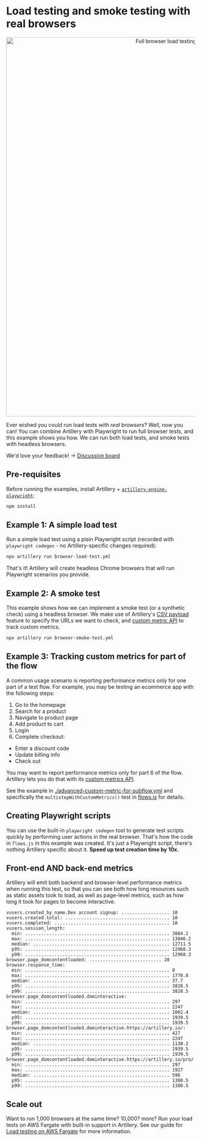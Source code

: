 # Load testing and smoke testing with real browsers

<p align="center">
  <img src="./repo-header.png" alt="Full browser load testing with Artillery + Playwright" width="1012">
</p>

Ever wished you could run load tests with *real browsers*? Well, now you can! You can combine Artillery with Playwright to run full browser tests, and this example shows you how. We can run both load tests, and smoke tests with headless browsers.

We'd love your feedback! -> [Discussion board](https://github.com/artilleryio/artillery/discussions)

## Pre-requisites

Before running the examples, install Artillery + [`artillery-engine-playwright`](https://github.com/artilleryio/artillery-engine-playwright):

```sh
npm install
```

## Example 1: A simple load test

Run a simple load test using a plain Playwright script (recorded with `playwright codegen` - no Artillery-specific changes required):

```sh
npx artillery run browser-load-test.yml
```

That's it! Artillery will create headless Chrome browsers that will run Playwright scenarios you provide.

## Example 2: A smoke test

This example shows how we can implement a smoke test (or a synthetic check) using a headless browser. We make use of Artillery's [CSV payload](https://artillery.io/docs/guides/guides/test-script-reference.html#Payload-files) feature to specify the URLs we want to check, and [custom metric API](https://artillery.io/docs/guides/guides/extending.html#Tracking-custom-metrics) to track custom metrics.

```sh
npx artillery run browser-smoke-test.yml
```

## Example 3: Tracking custom metrics for part of the flow

A common usage scenario is reporting performance metrics only for one part of a test flow. For example, you may be testing an ecommerce app with the following steps:

1. Go to the homepage
2. Search for a product
3. Navigate to product page
4. Add product to cart
5. Login
6. Complete checkout:
  - Enter a discount code
  - Update billing info
  - Check out

You may want to report performance metrics only for part 6 of the flow. Artillery lets you do that with its [custom metrics API](https://www.artillery.io/docs/guides/guides/extension-apis#tracking-custom-metrics).

See the example in [./advanced-custom-metric-for-subflow.yml](./advanced-custom-metric-for-subflow.yml) and specifically the `multistepWithCustomMetrics()` test in [flows.js](./flows.js) for details.


## Creating Playwright scripts

You can use the built-in `playwright codegen` tool to generate test scripts quickly by performing user actions in the real browser. That's how the code in `flows.js` in this example was created. It's just a Playwright script, there's nothing Artillery specific about it. **Speed up test creation time by 10x.**

## Front-end AND back-end metrics

Artillery will emit both backend and browser-level performance metrics when running this test, so that you can see both how long resources such as static assets took to load, as well as page-level metrics, such as how long it took for pages to become interactive.

```
vusers.created_by_name.Dev account signup: .................. 10
vusers.created.total: ....................................... 10
vusers.completed: ........................................... 10
vusers.session_length:
  min: ...................................................... 3884.2
  max: ...................................................... 13846.2
  median: ................................................... 12711.5
  p95: ...................................................... 12968.3
  p99: ...................................................... 12968.3
browser.page_domcontentloaded: ........................... 20
browser.response_time:
  min: ...................................................... 0
  max: ...................................................... 1778.8
  median: ................................................... 37.7
  p95: ...................................................... 3828.5
  p99: ...................................................... 3828.5
browser.page_domcontentloaded.dominteractive:
  min: ...................................................... 297
  max: ...................................................... 2247
  median: ................................................... 1002.4
  p95: ...................................................... 1939.5
  p99: ...................................................... 1939.5
browser.page_domcontentloaded.dominteractive.https://artillery.io/:
  min: ...................................................... 427
  max: ...................................................... 2247
  median: ................................................... 1130.2
  p95: ...................................................... 1939.5
  p99: ...................................................... 1939.5
browser.page_domcontentloaded.dominteractive.https://artillery.io/pro/:
  min: ...................................................... 297
  max: ...................................................... 1927
  median: ................................................... 596
  p95: ...................................................... 1380.5
  p99: ...................................................... 1380.5
```

## Scale out

Want to run 1,000 browsers at the same time? 10,000? more? Run your load tests on AWS Fargate with built-in support in Artillery. See our guide for [Load testing on AWS Fargate](https://www.artillery.io/docs/load-testing-at-scale/aws-fargate) for more information.
